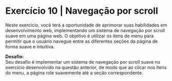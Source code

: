 # Exercício 10 | Navegação por scroll

Neste exercício, você terá a oportunidade de aprimorar suas habilidades em
desenvolvimento web, implementando um sistema de navegação por scroll suave em
uma página web. O objetivo é utilizar os itens de menu para permitir que o
usuário navegue entre as diferentes seções da página de forma suave e intuitiva.

**Desafio:**  
Seu desafio é implementar um sistema de navegação por scroll suave no exercício
desenvolvido na questão anterior, de modo que ao clicar nos itens do menu, a
página role suavemente até a seção correspondente.

